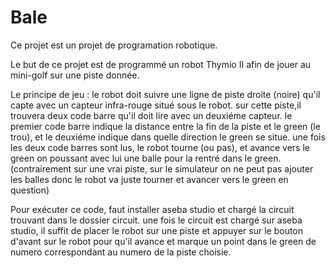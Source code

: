 # Bale

Ce projet est un projet de programation robotique.

Le but de ce projet est de programmé un robot Thymio II afin de jouer au mini-golf sur une piste donnée.

Le principe de jeu :
    le robot doit suivre une ligne de piste droite (noire) qu'il capte avec un capteur infra-rouge situé sous le robot.
    sur cette piste,il trouvera deux code barre qu'il doit lire avec un deuxiéme capteur.
    le premier code barre indique la distance entre la fin de la piste et le green (le trou), et le deuxiéme indique dans quelle direction le green se situe.
    une fois les deux code barres sont lus, le robot tourne (ou pas), et avance vers le green on poussant avec lui une balle pour la rentré dans le green.
    (contrairement sur une vrai piste, sur le simulateur on ne peut pas ajouter les balles donc le robot va juste tourner et avancer vers le green en question)

Pour exécuter ce code, faut installer aseba studio et chargé la circuit trouvant dans le dossier circuit.
une fois le circuit est chargé sur aseba studio, il suffit de placer le robot sur une piste et appuyer sur le bouton d'avant sur le robot pour qu'il avance et marque un point dans le green de numero correspondant au numero de la piste choisie.
